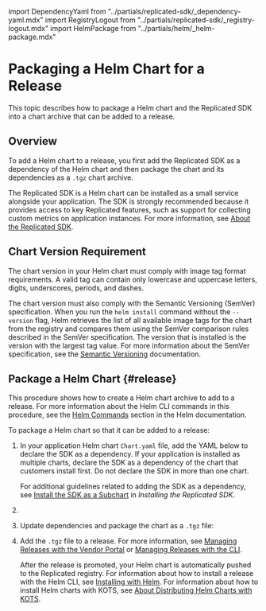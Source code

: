 import DependencyYaml from "../partials/replicated-sdk/_dependency-yaml.mdx"
import RegistryLogout from "../partials/replicated-sdk/_registry-logout.mdx"
import HelmPackage from "../partials/helm/_helm-package.mdx"

# Packaging a Helm Chart for a Release

This topic describes how to package a Helm chart and the Replicated SDK into a chart archive that can be added to a release.

## Overview

To add a Helm chart to a release, you first add the Replicated SDK as a dependency of the Helm chart and then package the chart and its dependencies as a `.tgz` chart archive.

The Replicated SDK is a Helm chart can be installed as a small service alongside your application. The SDK is strongly recommended because it provides access to key Replicated features, such as support for collecting custom metrics on application instances. For more information, see [About the Replicated SDK](replicated-sdk-overview). 

## Chart Version Requirement

The chart version in your Helm chart must comply with image tag format requirements. A valid tag can contain only lowercase and uppercase letters, digits, underscores, periods, and dashes.

The chart version must also comply with the Semantic Versioning (SemVer) specification. When you run the `helm install` command without the `--version` flag, Helm retrieves the list of all available image tags for the chart from the registry and compares them using the SemVer comparison rules described in the SemVer specification. The version that is installed is the version with the largest tag value. For more information about the SemVer specification, see the [Semantic Versioning](https://semver.org) documentation.

## Package a Helm Chart {#release}

This procedure shows how to create a Helm chart archive to add to a release. For more information about the Helm CLI commands in this procedure, see the [Helm Commands](https://helm.sh/docs/helm/helm/) section in the Helm documentation.

To package a Helm chart so that it can be added to a release:

1. In your application Helm chart `Chart.yaml` file, add the YAML below to declare the SDK as a dependency. If your application is installed as multiple charts, declare the SDK as a dependency of the chart that customers install first. Do not declare the SDK in more than one chart.

    <DependencyYaml/>
    
    For additional guidelines related to adding the SDK as a dependency, see [Install the SDK as a Subchart](replicated-sdk-installing#install-the-sdk-as-a-subchart) in _Installing the Replicated SDK_.

1. <RegistryLogout/> 

1. Update dependencies and package the chart as a `.tgz` file:

    <HelmPackage/>

1. Add the `.tgz` file to a release. For more information, see [Managing Releases with the Vendor Portal](releases-creating-releases) or [Managing Releases with the CLI](releases-creating-cli).

    After the release is promoted, your Helm chart is automatically pushed to the Replicated registry. For information about how to install a release with the Helm CLI, see [Installing with Helm](install-with-helm). For information about how to install Helm charts with KOTS, see [About Distributing Helm Charts with KOTS](/vendor/helm-native-about).
